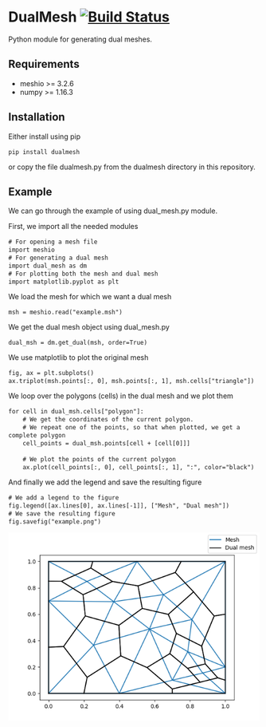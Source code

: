 # DualMesh [![Build Status](https://travis-ci.org/BartoszBartmanski/DualMesh.svg?branch=master)](https://travis-ci.org/BartoszBartmanski/DualMesh)

Python module for generating dual meshes.

## Requirements

* meshio >= 3.2.6
* numpy >= 1.16.3

## Installation

Either install using pip
```
pip install dualmesh
```
or copy the file dualmesh.py from the dualmesh directory in this repository.

## Example

We can go through the example of using dual_mesh.py module.

First, we import all the needed modules
```
# For opening a mesh file
import meshio
# For generating a dual mesh
import dual_mesh as dm
# For plotting both the mesh and dual mesh
import matplotlib.pyplot as plt
```

We load the mesh for which we want a dual mesh
```
msh = meshio.read("example.msh")
```

We get the dual mesh object using dual_mesh.py
```
dual_msh = dm.get_dual(msh, order=True)
```

We use matplotlib to plot the original mesh
```
fig, ax = plt.subplots()
ax.triplot(msh.points[:, 0], msh.points[:, 1], msh.cells["triangle"])
```

We loop over the polygons (cells) in the dual mesh and we plot them
```
for cell in dual_msh.cells["polygon"]:
    # We get the coordinates of the current polygon.
    # We repeat one of the points, so that when plotted, we get a complete polygon
    cell_points = dual_msh.points[cell + [cell[0]]]

    # We plot the points of the current polygon
    ax.plot(cell_points[:, 0], cell_points[:, 1], ":", color="black")
```

And finally we add the legend and save the resulting figure
```
# We add a legend to the figure
fig.legend([ax.lines[0], ax.lines[-1]], ["Mesh", "Dual mesh"])
# We save the resulting figure
fig.savefig("example.png")
```

![Mesh and dual mesh](example.png)
